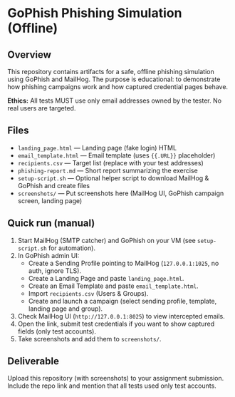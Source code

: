 # GoPhish Phishing Simulation (Offline)

## Overview
This repository contains artifacts for a safe, offline phishing simulation using GoPhish and MailHog. The purpose is educational: to demonstrate how phishing campaigns work and how captured credential pages behave.

**Ethics:** All tests MUST use only email addresses owned by the tester. No real users are targeted.

## Files
- `landing_page.html` — Landing page (fake login) HTML
- `email_template.html` — Email template (uses `{{.URL}}` placeholder)
- `recipients.csv` — Target list (replace with your test addresses)
- `phishing-report.md` — Short report summarizing the exercise
- `setup-script.sh` — Optional helper script to download MailHog & GoPhish and create files
- `screenshots/` — Put screenshots here (MailHog UI, GoPhish campaign screen, landing page)

## Quick run (manual)
1. Start MailHog (SMTP catcher) and GoPhish on your VM (see `setup-script.sh` for automation).
2. In GoPhish admin UI:
   - Create a Sending Profile pointing to MailHog (`127.0.0.1:1025`, no auth, ignore TLS).
   - Create a Landing Page and paste `landing_page.html`.
   - Create an Email Template and paste `email_template.html`.
   - Import `recipients.csv` (Users & Groups).
   - Create and launch a campaign (select sending profile, template, landing page and group).
3. Check MailHog UI (`http://127.0.0.1:8025`) to view intercepted emails.
4. Open the link, submit test credentials if you want to show captured fields (only test accounts).
5. Take screenshots and add them to `screenshots/`.

## Deliverable
Upload this repository (with screenshots) to your assignment submission. Include the repo link and mention that all tests used only test accounts.
